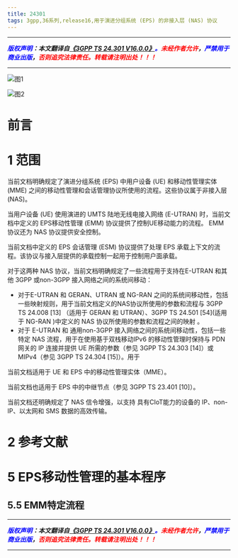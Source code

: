 ```yaml
---
title: 24301
tags: 3gpp,36系列,release16,用于演进分组系统 (EPS) 的非接入层 (NAS) 协议
---
```



------

***<font color=blue>版权声明</font>：本文翻译自<font color=blue>[《3GPP TS 24.301 V16.0.0》](https://www.3gpp.org/ftp/Specs/2021-06/Rel-16/24_series/24301-g80.zip)。</font><font color=red>未经作者允许</font>，<font color=blue>严禁用于商业出版</font>，<font color=red>否则追究法律责任。转载请注明出处！！！</font>***

------

![图1](https://gitee.com/liao20081228/blog_pictures/raw/master/36413/图1.PNG#pic_center)

![图2](https://gitee.com/liao20081228/blog_pictures/raw/master/36413/图2.PNG#pic_center)

# 前言
# 1 范围
当前文档明确规定了演进分组系统 (EPS) 中用户设备 (UE) 和移动性管理实体 (MME) 之间的移动性管理和会话管理协议所使用的流程。这些协议属于非接入层 (NAS)。

当用户设备 (UE) 使用演进的 UMTS 陆地无线电接入网络 (E-UTRAN) 时，当前文档中定义的 EPS移动性管理 (EMM) 协议提供了控制UE移动能力的流程。 EMM 协议还为 NAS 协议提供安全控制。

当前文档中定义的 EPS 会话管理 (ESM) 协议提供了处理 EPS 承载上下文的流程。该协议与接入层提供的承载控制一起用于控制用户面承载。

对于这两种 NAS 协议，当前文档明确规定了一些流程用于支持在E-UTRAN 和其他 3GPP 或non-3GPP 接入网络之间的系统间移动：
* 对于E-UTRAN 和 GERAN、UTRAN 或 NG-RAN 之间的系统间移动性，包括一些映射规则，用于当前文档定义的NAS协议所使用的参数和流程与 3GPP TS 24.008 \[13] （适用于 GERAN 和 UTRAN）、3GPP TS 24.501 \[54](适用于 NG-RAN )中定义的 NAS 协议所使用的参数和流程之间的映射 。
* 对于 E-UTRAN 和 通用non-3GPP 接入网络之间的系统间移动性，包括一些特定 NAS 流程，用于在使用基于双栈移动IPv6 的移动性管理时保持与 PDN 网关的 IP 连接并提供 UE 所需的参数（参见 3GPP TS 24.303 \[14]）或 MIPv4（参见 3GPP TS 24.304 \[15]）。用于

当前文档适用于 UE 和 EPS 中的移动性管理实体（MME）。

当前文档也适用于 EPS 中的中继节点（参见 3GPP TS 23.401 \[10]）。

当前文档还明确规定了 NAS 信令增强，以支持 具有CIoT能力的设备的 IP、non-IP、以太网和 SMS 数据的高效传输。





# 2 参考文献

# 5 EPS移动性管理的基本程序
## 5.5 EMM特定流程

------

***<font color=blue>版权声明</font>：本文翻译自<font color=blue>[《3GPP TS 24.301 V16.0.0》](https://www.3gpp.org/ftp/Specs/2021-06/Rel-16/24_series/24301-g80.zip)。</font><font color=red>未经作者允许</font>，<font color=blue>严禁用于商业出版</font>，<font color=red>否则追究法律责任。转载请注明出处！！！</font>***

------